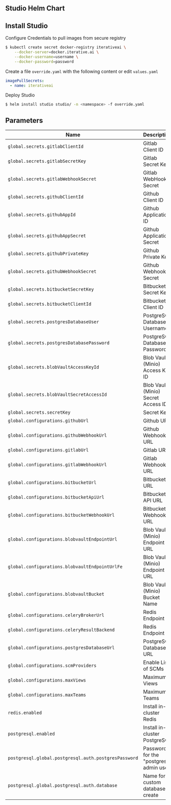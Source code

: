 ## Studio Helm Chart

## Install Studio

Configure Credentials to pull images from secure registry
```bash
$ kubectl create secret docker-registry iterativeai \
    --docker-server=docker.iterative.ai \
    --docker-username=username \
    --docker-password=password
```

Create a file `override.yaml` with the following content or edit `values.yaml`

```yaml
imagePullSecrets:
  - name: iterativeai
```

 Deploy Studio
 ```bash
$ helm install studio studio/ -n <namespace> -f override.yaml
```

## Parameters

| Name | Description | Value | Required |
|------|-------------|-------|----------|
| `global.secrets.gitlabClientId` | Gitlab Client ID | `""` | False |
| `global.secrets.gitlabSecretKey` | Gitlab Secret Key | `""` | False |
| `global.secrets.gitlabWebhookSecret` | Gitlab WebHook Secret | `""` | False |
| `global.secrets.githubClientId` | Github Client ID | `""` | False |
| `global.secrets.githubAppId` | Github Application ID | `""` | False |
| `global.secrets.githubAppSecret` | Github Application Secret | `""` | False |
| `global.secrets.githubPrivateKey` | Github Private Key | `""` | False |
| `global.secrets.githubWebhookSecret` | Github Webhook Secret | `""` | False |
| `global.secrets.bitbucketSecretKey` | Bitbucket Secret Key | `""` | False |
| `global.secrets.bitbucketClientId` | Bitbucket Client ID | `""` | False |
| `global.secrets.postgresDatabaseUser` | PostgreSQL Database Username | `""` | True |
| `global.secrets.postgresDatabasePassword` | PostgreSQL Database Password | `""` | True |
| `global.secrets.blobVaultAccessKeyId` | Blob Vault (Minio) Access Key ID | `""` | True |
| `global.secrets.blobVaultSecretAccessId` | Blob Vault (Minio) Secret Access ID | `""` | True |
| `global.secrets.secretKey` | Secret Key | `""` | True |
| `global.configurations.githubUrl` | Github URL | `""` | False |
| `global.configurations.githubWebhookUrl` | Github Webhook URL | `""` | False |
| `global.configurations.gitlabUrl` | Gitlab URL | `""` | False |
| `global.configurations.gitlabWebhookUrl` | Gitlab Webhook URL | `""` | False |
| `global.configurations.bitbucketUrl` | Bitbucket URL | `""` | False |
| `global.configurations.bitbucketApiUrl` | Bitbucket API URL | `""` | False |
| `global.configurations.bitbucketWebhookUrl` | Bitbucket Webhook URL | `""` | False |
| `global.configurations.blobvaultEndpointUrl` | Blob Vault (Minio) Endpoint URL | `""` | False |
| `global.configurations.blobvaultEndpointUrlFe` | Blob Vault (Minio) Endpoint URL | `""` | False |
| `global.configurations.blobvaultBucket` | Blob Vault (Minio) Bucket Name | `""` | False |
| `global.configurations.celeryBrokerUrl` | Redis Endpoint | `""` | False |
| `global.configurations.celeryResultBackend` | Redis Endpoint | `""` | False |
| `global.configurations.postgresDatabaseUrl` | PostgreSQL Database URL | `""` | True |
| `global.configurations.scmProviders` | Enable List of SCMs | `""` | True |
| `global.configurations.maxViews` | Maximum Views  | `""` | True |
| `global.configurations.maxTeams` | Maximum Teams  | `""` | True |
| `redis.enabled` | Install in-cluster Redis  | `true` | False |
| `postgresql.enabled` | Install in-cluster PostgreSQL  | `true` | False |
| `postgresql.global.postgresql.auth.postgresPassword` | Password for the "postgres" admin user | `true` | True |
| `postgresql.global.postgresql.auth.database` | Name for a custom database to create | `true` | True |
